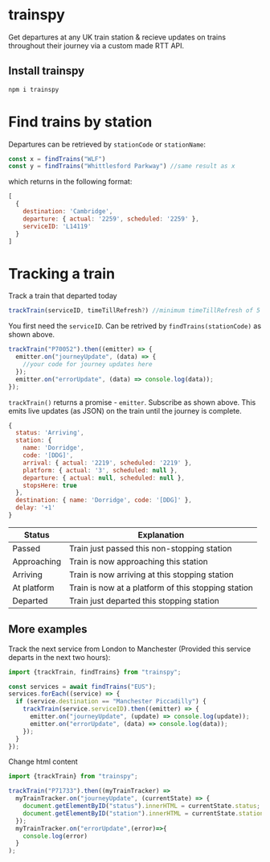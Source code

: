 # trainspy
Get departures at any UK train station & recieve updates on trains throughout their journey via a custom made RTT API.

## Install trainspy
```js
npm i trainspy
```
# Find trains by station
Departures can be retrieved by ```stationCode``` or ```stationName```:
```js
const x = findTrains("WLF")
const y = findTrains("Whittlesford Parkway") //same result as x
```
which returns in the following format:
```js
[
  {
    destination: 'Cambridge',
    departure: { actual: '2259', scheduled: '2259' },
    serviceID: 'L14119'
  }
]
```

# Tracking a train
Track a train that departed today
```js
trackTrain(serviceID, timeTillRefresh?) //minimum timeTillRefresh of 5 seconds
```

You first need the ```serviceID```.
Can be retrived by ```findTrains(stationCode)``` as shown above.

```js
trackTrain("P70052").then((emitter) => {
  emitter.on("journeyUpdate", (data) => {
    //your code for journey updates here
  });
  emitter.on("errorUpdate", (data) => console.log(data));
});
```
```trackTrain()``` returns a promise - ```emitter```. Subscribe as shown above. 
This emits live updates (as JSON) on the train until the journey is complete.
```js
{
  status: 'Arriving',
  station: {
    name: 'Dorridge',
    code: '[DDG]',
    arrival: { actual: '2219', scheduled: '2219' },
    platform: { actual: '3', scheduled: null },
    departure: { actual: null, scheduled: null },
    stopsHere: true
  },
  destination: { name: 'Dorridge', code: '[DDG]' },
  delay: '+1'
}
```
| Status  | Explanation |
| ------------- | ------------- |
| Passed  | Train just passed this non-stopping station  |
| Approaching  | Train is now approaching this station  |
| Arriving  | Train is now arriving at this stopping station  |
| At platform  | Train is now at a platform of this stopping station  |
| Departed  | Train just departed this stopping station  |

## More examples
Track the next service from London to Manchester (Provided this service departs in the next two hours):
```js
import {trackTrain, findTrains} from "trainspy";

const services = await findTrains("EUS");
services.forEach((service) => {
  if (service.destination == "Manchester Piccadilly") {
    trackTrain(service.serviceID).then((emitter) => {
      emitter.on("journeyUpdate", (update) => console.log(update));
      emitter.on("errorUpdate", (data) => console.log(data));
    });
  }
});
```


Change html content
```js
import {trackTrain} from "trainspy";

trackTrain("P71733").then((myTrainTracker) =>
  myTrainTracker.on("journeyUpdate", (currentState) => {
    document.getElementByID("status").innerHTML = currentState.status;
    document.getElementByID("station").innerHTML = currentState.station.name;
  });
  myTrainTracker.on("errorUpdate",(error)=>{
    console.log(error)
  }
);
```
